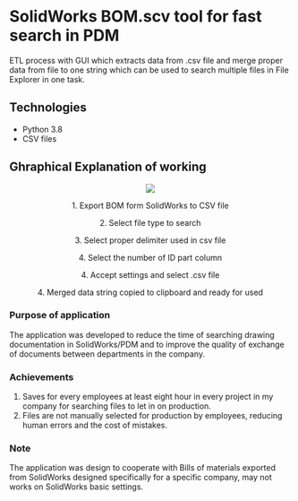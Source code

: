 # SolidWorks BOM.scv tool for fast search in PDM

ETL process with GUI which extracts data from .csv file and merge proper data from file to one string which can be used to search multiple files in File Explorer in one task.


<!--
<p align="center">
<img src="README_gif_kanban.gif" width="400" height="200">
</p>  
 algo tu dać gifa ;) -->

## Technologies
* Python 3.8
* CSV files

## Ghraphical Explanation of working
<!-- grafic_explain.png -->
<p align="center">
<img src="README_grafic_explain.png">
</p>

<p align="center">
1. Export BOM form SolidWorks to CSV file
</p>
<p align="center">
2. Select file type to search
</p>
<p align="center">
3. Select proper delimiter used in csv file
</p>
<p align="center">
4. Select the number of ID part column
</p>
<p align="center">
4. Accept settings  and select .csv file
</p>
<p align="center">
4. Merged data string copied to clipboard and ready for used
</p>


### Purpose of application
The application was developed to reduce the time of searching drawing documentation in SolidWorks/PDM and to improve the quality of exchange of documents between departments in the company.
### Achievements
1. Saves for every employees at least eight hour in every project in my company for searching files to let in on production.
2. Files are not manually selected for production by employees, reducing human errors and the cost of mistakes.
### Note
The application was design to cooperate with Bills of materials exported from SolidWorks  designed specifically for a specific company, may not works on SolidWorks basic settings.

